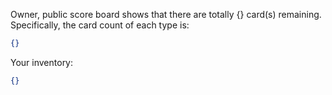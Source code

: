 Owner, public score board shows that there are totally {} card(s) remaining. Specifically, the card count of each type is:
```json
{}
```
Your inventory:
```json
{}
```